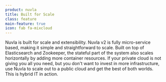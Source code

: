 ```yaml
---
product: nuvla
title: Built for Scale
class: feature
main-feature: true
icon: fab fa-mixcloud
---
```


Nuvla is built for scale and extensibility. Nuvla v2 is fully micro-service based, making it simple and straightforward to scale. Built on top of Elasticsearch and Zookeeper, the stateful part of the system also scales horizontally by adding more container resources. If your private cloud is not giving you all you need, but you don't want to invest in more infrastructure, use Nuvla to scale out to a public cloud and get the best of both worlds.  This is hybrid IT in action.
